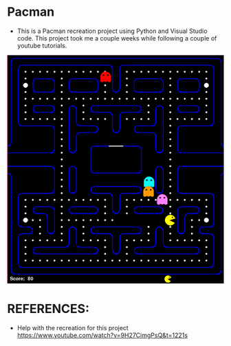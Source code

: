 # Pacman 
- This is a Pacman recreation project using Python and Visual Studio code. This project took me a couple weeks while following a couple of youtube tutorials. 

![screenshot](pythonimage.PNG)

# REFERENCES:

* Help with the recreation for this project
https://www.youtube.com/watch?v=9H27CimgPsQ&t=1221s
